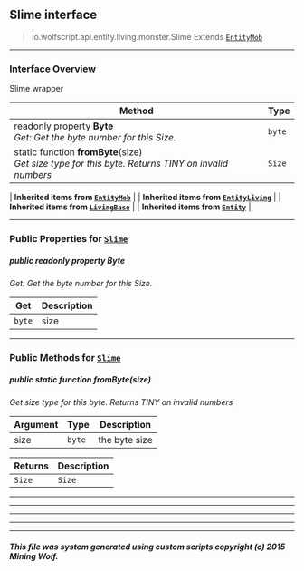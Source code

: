 ## Slime __interface__

>io.wolfscript.api.entity.living.monster.Slime
>Extends [`EntityMob`](EntityMob.md)

---

### Interface Overview

Slime wrapper

Method | Type   
--- | :--- 
 readonly property __Byte__ <br> _Get: Get the byte number for this Size._ | `byte`
static function __fromByte__(size) <br> _Get size type for this byte. Returns TINY on invalid numbers_ | `Size`
 |
__Inherited items from [`EntityMob`](EntityMob.md)__ |
 |
__Inherited items from [`EntityLiving`](../EntityLiving.md)__ |
 |
__Inherited items from [`LivingBase`](../LivingBase.md)__ |
 |
__Inherited items from [`Entity`](../../Entity.md)__ |











---


### Public Properties for [`Slime`](Slime.md)

##### <a id='byte'></a>public  readonly property __Byte__

_Get: Get the byte number for this Size._

Get | Description
--- | --- 
`byte` | size



---

### Public Methods for [`Slime`](Slime.md)

##### <a id='frombyte'></a>public static function __fromByte__(size)

_Get size type for this byte. Returns TINY on invalid numbers_

Argument | Type | Description  
--- | --- | --- 
size | `byte` | the byte size

Returns | Description
--- | --- 
`Size` | `Size`


---


---


---


---


---


##### This file was system generated using custom scripts copyright (c) 2015 Mining Wolf.
	

